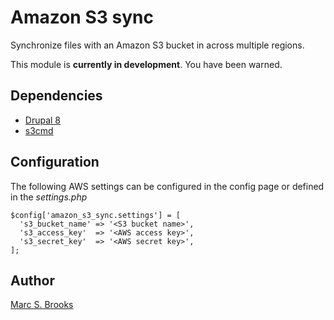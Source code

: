# Amazon S3 sync

Synchronize files with an Amazon S3 bucket in across multiple regions.

This module is **currently in development**.  You have been warned.

## Dependencies

- [Drupal 8](https://www.drupal.org)
- [s3cmd](https://github.com/s3tools/s3cmd)

## Configuration

The following AWS settings can be configured in the config page or defined in the _settings.php_
```
$config['amazon_s3_sync.settings'] = [
  's3_bucket_name' => '<S3 bucket name>',
  's3_access_key'  => '<AWS access key>',
  's3_secret_key'  => '<AWS secret key>',
];
```

## Author

[Marc S. Brooks](https://github.com/nuxy)
